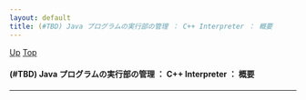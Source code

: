 ```yaml
---
layout: default
title: (#TBD) Java プログラムの実行部の管理 ： C++ Interpreter ： 概要
---
```

[Up](no_PzQbjDl.html) [Top](../index.html)

#### (#TBD) Java プログラムの実行部の管理 ： C++ Interpreter ： 概要

--- 






